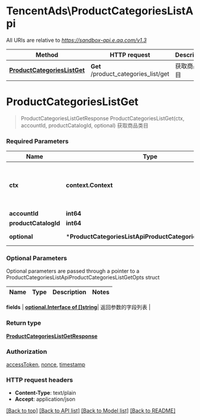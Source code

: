 # TencentAds\ProductCategoriesListApi

All URIs are relative to *https://sandbox-api.e.qq.com/v1.3*

Method | HTTP request | Description
------------- | ------------- | -------------
[**ProductCategoriesListGet**](ProductCategoriesListApi.md#ProductCategoriesListGet) | **Get** /product_categories_list/get | 获取商品类目


# **ProductCategoriesListGet**
> ProductCategoriesListGetResponse ProductCategoriesListGet(ctx, accountId, productCatalogId, optional)
获取商品类目

### Required Parameters

Name | Type | Description  | Notes
------------- | ------------- | ------------- | -------------
 **ctx** | **context.Context** | context for authentication, logging, cancellation, deadlines, tracing, etc.
  **accountId** | **int64**|  | 
  **productCatalogId** | **int64**|  | 
 **optional** | ***ProductCategoriesListApiProductCategoriesListGetOpts** | optional parameters | nil if no parameters

### Optional Parameters
Optional parameters are passed through a pointer to a ProductCategoriesListApiProductCategoriesListGetOpts struct

Name | Type | Description  | Notes
------------- | ------------- | ------------- | -------------


 **fields** | [**optional.Interface of []string**](string.md)| 返回参数的字段列表 | 

### Return type

[**ProductCategoriesListGetResponse**](ProductCategoriesListGetResponse.md)

### Authorization

[accessToken](../README.md#accessToken), [nonce](../README.md#nonce), [timestamp](../README.md#timestamp)

### HTTP request headers

 - **Content-Type**: text/plain
 - **Accept**: application/json

[[Back to top]](#) [[Back to API list]](../README.md#documentation-for-api-endpoints) [[Back to Model list]](../README.md#documentation-for-models) [[Back to README]](../README.md)

